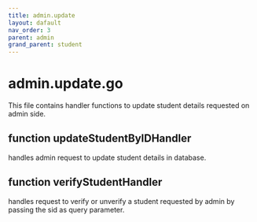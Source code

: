 ```yaml
---
title: admin.update
layout: dafault
nav_order: 3
parent: admin
grand_parent: student
---
```

# admin.update.go

This file contains handler functions to update student details requested on admin side.

## function updateStudentByIDHandler
handles admin request to update student details in database.

## function verifyStudentHandler
handles request to verify or unverify a student requested by admin by passing the sid as query parameter.

